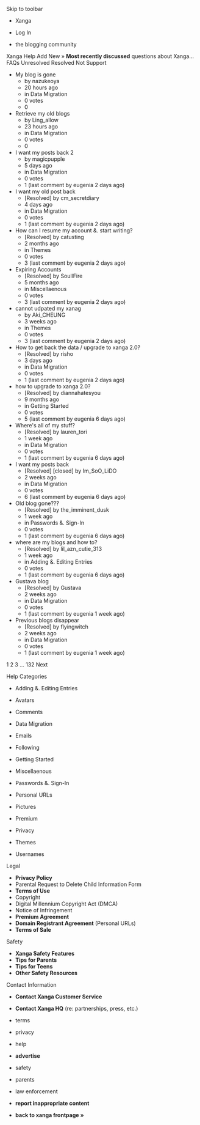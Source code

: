 Skip to toolbar

*   Xanga

*   Log In

*   the blogging community

Xanga Help Add New » **Most recently discussed** questions about Xanga… FAQs Unresolved Resolved Not Support

*   My blog is gone
    *   by nazukeoya
    *   20 hours ago
    *   in Data Migration
    *   0 votes
    *   0
*   Retrieve my old blogs
    *   by Ling\_allow
    *   23 hours ago
    *   in Data Migration
    *   0 votes
    *   0
*   I want my posts back 2
    *   by magicpupple
    *   5 days ago
    *   in Data Migration
    *   0 votes
    *   1 (last comment by eugenia 2 days ago)
*   I want my old post back
    *   \[Resolved\] by cm\_secretdiary
    *   4 days ago
    *   in Data Migration
    *   0 votes
    *   1 (last comment by eugenia 2 days ago)
*   How can I resume my account &. start writing?
    *   \[Resolved\] by catusting
    *   2 months ago
    *   in Themes
    *   0 votes
    *   3 (last comment by eugenia 2 days ago)
*   Expiring Accounts
    *   \[Resolved\] by SoullFire
    *   5 months ago
    *   in Miscellaenous
    *   0 votes
    *   3 (last comment by eugenia 2 days ago)
*   cannot udpated my xanag
    *   by Aki\_CHEUNG
    *   3 weeks ago
    *   in Themes
    *   0 votes
    *   3 (last comment by eugenia 2 days ago)
*   How to get back the data / upgrade to xanga 2.0?
    *   \[Resolved\] by risho
    *   3 days ago
    *   in Data Migration
    *   0 votes
    *   1 (last comment by eugenia 2 days ago)
*   how to upgrade to xanga 2.0?
    *   \[Resolved\] by diannahatesyou
    *   9 months ago
    *   in Getting Started
    *   0 votes
    *   5 (last comment by eugenia 6 days ago)
*   Where's all of my stuff?
    *   \[Resolved\] by lauren\_tori
    *   1 week ago
    *   in Data Migration
    *   0 votes
    *   1 (last comment by eugenia 6 days ago)
*   I want my posts back
    *   \[Resolved\] \[closed\] by Im\_SoO\_LiDO
    *   2 weeks ago
    *   in Data Migration
    *   0 votes
    *   6 (last comment by eugenia 6 days ago)
*   Old blog gone???
    *   \[Resolved\] by the\_imminent\_dusk
    *   1 week ago
    *   in Passwords &. Sign-In
    *   0 votes
    *   1 (last comment by eugenia 6 days ago)
*   where are my blogs and how to?
    *   \[Resolved\] by lil\_azn\_cutie\_313
    *   1 week ago
    *   in Adding &. Editing Entries
    *   0 votes
    *   1 (last comment by eugenia 6 days ago)
*   Gustava blog
    *   \[Resolved\] by Gustava
    *   2 weeks ago
    *   in Data Migration
    *   0 votes
    *   1 (last comment by eugenia 1 week ago)
*   Previous blogs disappear
    *   \[Resolved\] by flyingwitch
    *   2 weeks ago
    *   in Data Migration
    *   0 votes
    *   1 (last comment by eugenia 1 week ago)

1 2 3 ... 132 Next

Help Categories

*   Adding &. Editing Entries
*   Avatars
*   Comments
*   Data Migration
*   Emails
*   Following
*   Getting Started
*   Miscellaenous

*   Passwords &. Sign-In
*   Personal URLs
*   Pictures
*   Premium
*   Privacy
*   Themes
*   Usernames

Legal

*   **Privacy Policy**
*   Parental Request to Delete Child Information Form
*   **Terms of Use**
*   Copyright
*   Digital Millennium Copyright Act (DMCA)
*   Notice of Infringement
*   **Premium Agreement**
*   **Domain Registrant Agreement** (Personal URLs)
*   **Terms of Sale**

Safety

*   **Xanga Safety Features**
*   **Tips for Parents**
*   **Tips for Teens**
*   **Other Safety Resources**

Contact Information

*   **Contact Xanga Customer Service**
*   **Contact Xanga HQ** (re: partnerships, press, etc.)

*   terms
*   privacy
*   help
*   **advertise**

*   safety
*   parents
*   law enforcement
*   **report inappropriate content**

*   **back to xanga frontpage »**